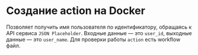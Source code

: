 # Создание action на Docker

Позволяет получить имя пользователя по идентификатору, обращаясь к API сервиса `JSON Placeholder`. Входные данные — это `user_id`, выходные данные — это `user_name`. Для проверки работы `action` есть workflow файл.
